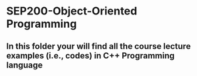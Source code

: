 # SEP200-Object-Oriented Programming
## In this folder your will find all the course lecture examples (i.e., codes) in C++ Programming language 
